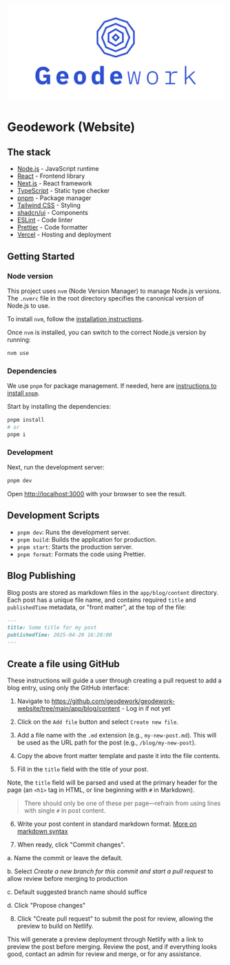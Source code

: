 <div align="center" style="margin-top: 1em; margin-bottom: 3em;">
  <a href="https://geodework.com"><img alt="Geodework hero and logo" src="./public/images/logo-vertical-blue-transparent.svg"></a>
</div>

# Geodework (Website)

## The stack

- [Node.js](https://nodejs.org/en) - JavaScript runtime
- [React](https://react.dev/) - Frontend library
- [Next.js](https://nextjs.org/) - React framework
- [TypeScript](https://www.typescriptlang.org/) - Static type checker
- [pnpm](https://pnpm.io/) - Package manager
- [Tailwind CSS](https://tailwindcss.com/) - Styling
- [shadcn/ui](https://ui.shadcn.com/) - Components
- [ESLint](https://eslint.org/) - Code linter
- [Prettier](https://prettier.io/) - Code formatter
- [Vercel](https://vercel.com/) - Hosting and deployment

## Getting Started

### Node version

This project uses `nvm` (Node Version Manager) to manage Node.js versions. The `.nvmrc` file in the root directory specifies the canonical version of Node.js to use.

To install `nvm`, follow the [installation instructions](https://github.com/nvm-sh/nvm#installing-and-updating).

Once `nvm` is installed, you can switch to the correct Node.js version by running:

```bash
nvm use
```

### Dependencies

We use `pnpm` for package management. If needed, here are [instructions to install `pnpm`](https://pnpm.io/installation).

Start by installing the dependencies:

```bash
pnpm install
# or
pnpm i
```

### Development

Next, run the development server:

```bash
pnpm dev
```

Open [http://localhost:3000](http://localhost:3000) with your browser to see the result.

## Development Scripts

- `pnpm dev`: Runs the development server.
- `pnpm build`: Builds the application for production.
- `pnpm start`: Starts the production server.
- `pnpm format`: Formats the code using Prettier.


## Blog Publishing

Blog posts are stored as markdown files in the `app/blog/content` directory. Each post has a unique file name, and contains required `title` and `publishedTime` metadata, or "front matter", at the top of the file:

```markdown
---
title: Some title for my post
publishedTime: 2025-04-20 16:20:00
---
```


## Create a file using GitHub

These instructions will guide a user through creating a pull request to add a blog entry, using only the GitHub interface:

1. Navigate to https://github.com/geodework/geodework-website/tree/main/app/blog/content - Log in if not yet

2. Click on the `Add file` button and select `Create new file`.

3. Add a file name with the `.md` extension (e.g., `my-new-post.md`). This will be used as the URL path for the post (e.g., `/blog/my-new-post`).

4. Copy the above front matter template and paste it into the file contents.

5. Fill in the `title` field with the title of your post.

  Note, the `title` field will be parsed and used at the primary header for the page (an `<h1>` tag in HTML, or line beginning with `#` in Markdown).

  > There should only be one of these per page—refrain from using lines with single `#` in post content.

6. Write your post content in standard markdown format. [More on markdown syntax](https://www.markdownguide.org/basic-syntax/)

7. When ready, click "Commit changes".

  a. Name the commit or leave the default.

  b. Select _Create a new branch for this commit and start a pull request_ to allow review before merging to production

  c. Default suggested branch name should suffice

  d. Click "Propose changes"

8. Click "Create pull request" to submit the post for review, allowing the preview to build on Netlify.

This will generate a preview deployment through Netlify with a link to preview the post before merging. Review the post, and if everything looks good, contact an admin for review and merge, or for any assistance.